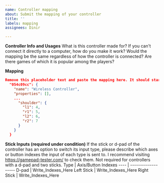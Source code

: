 ```yaml
---
name: Controller mapping
about: Submit the mapping of your controller
title: ''
labels: mapping
assignees: Dinir

---
```


**Controller Info and Usages**
What is this controller made for? If you can't connect it directly to a computer, how do you make it work? Would the mapping be the same regardless of how the controller is connected? Are there games of which it is popular among the players?

**Mapping**
```json
Remove this placeholder text and paste the mapping here. It should starts and ends like this:
  "054c09cc": {
    "name": "Wireless Controller",
    "properties": [],
    ...
      "shoulder": {
        "l1": 4,
        "r1": 5,
        "l2": 6,
        "r2": 7
      }
    }
  }
```

**Stick Inputs (required under condition)**
If the stick or d-pad of the controller has an option to switch its input type, please describe which axes or button indexes the input of each type is sent to. I recommend visiting https://gamepad-tester.com/ to check them. Not required for controllers with a d-pad and two sticks.
Type | Axis/Button Indexes
---- | -------------------
D-pad | Write_Indexes_Here
Left Stick | Write_Indexes_Here
Right Stick | Write_Indexes_Here
